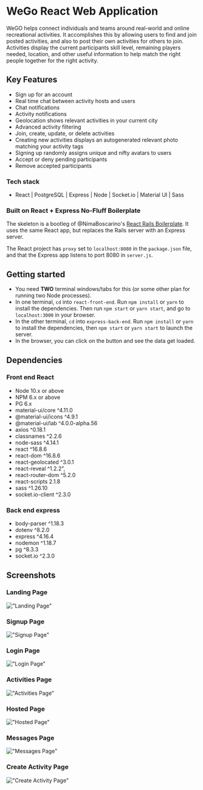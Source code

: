 # WeGo React Web Application

WeGO helps connect individuals and teams around real-world and online recreational activities. It accomplishes this by allowing users to find and join posted activities, and also to post their own activities for others to join. Activities display the current participants skill level, remaining players needed, location, and other useful information to help match the right people together for the right activity. 

## Key Features

- Sign up for an account
- Real time chat between activity hosts and users
- Chat notifications
- Activity notifications
- Geolocation shows relevant activities in your current city
- Advanced activity filtering
- Join, create, update, or delete activities
- Creating new activities displays an autogenerated relevant photo matching your activity tags
- Signing up randomly assigns unique and nifty avatars to users
- Accept or deny pending participants
- Remove accepted participants


### Tech stack

- React | PostgreSQL | Express | Node | Socket.io | Material UI | Sass


### Built on React + Express No-Fluff Boilerplate

The skeleton is a bootleg of @NimaBoscarino's [React Rails Boilerplate](https://github.com/NimaBoscarino/react-rails-boilerplate). It uses the same React app, but replaces the Rails server with an Express server.

The React project has `proxy` set to `localhost:8080` in the `package.json` file, and that the Express app listens to port 8080 in `server.js`.


## Getting started

- You need **TWO** terminal windows/tabs for this (or some other plan for running two Node processes).
- In one terminal, `cd` into `react-front-end`. Run `npm install` or `yarn` to install the dependencies. Then run `npm start` or `yarn start`, and go to `localhost:3000` in your browser.
- In the other terminal, `cd` into `express-back-end`. Run `npm install` or `yarn` to install the dependencies, then `npm start` or `yarn start` to launch the server.
- In the browser, you can click on the button and see the data get loaded.


## Dependencies

### Front end React

- Node 10.x or above
- NPM 6.x or above
- PG 6.x
- material-ui/core ^4.11.0
- @material-ui/icons ^4.9.1
- @material-ui/lab ^4.0.0-alpha.56
- axios ^0.18.1
- classnames ^2.2.6
- node-sass ^4.14.1
- react ^16.8.6
- react-dom ^16.8.6
- react-geolocated ^3.0.1
- react-reveal ^1.2.2",
- react-router-dom ^5.2.0
- react-scripts 2.1.8
- sass ^1.26.10
- socket.io-client ^2.3.0


### Back end express

- body-parser ^1.18.3
- dotenv ^8.2.0
- express ^4.16.4
- nodemon ^1.18.7
- pg ^8.3.3
- socket.io ^2.3.0


## Screenshots

### Landing Page
!["Landing Page"](https://github.com/jdhuot/final/blob/code-cleanup/Docs/home-page.png?raw=true)

### Signup Page
!["Signup Page"](https://github.com/jdhuot/final/blob/code-cleanup/Docs/signup.png?raw=true)

### Login Page
!["Login Page"](https://github.com/jdhuot/final/blob/code-cleanup/Docs/login.png?raw=true)

### Activities Page
!["Activities Page"](https://github.com/jdhuot/final/blob/code-cleanup/Docs/activities-page.png?raw=true)

### Hosted Page
!["Hosted Page"](https://github.com/jdhuot/final/blob/code-cleanup/Docs/hosted.png?raw=true)

### Messages Page
!["Messages Page"](https://github.com/jdhuot/final/blob/code-cleanup/Docs/messages.png?raw=true)

### Create Activity Page
!["Create Activity Page"](https://github.com/jdhuot/final/blob/code-cleanup/Docs/create.png?raw=true)